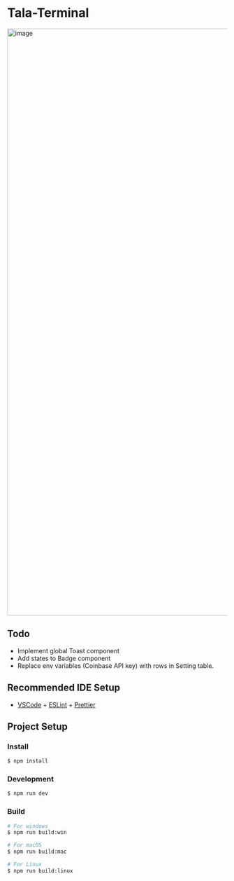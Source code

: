 # Tala-Terminal
<img width="1340" alt="image" src="https://user-images.githubusercontent.com/20450617/234158739-4b6def6e-7caf-4299-9d26-de6b564bc886.png">

## Todo

- Implement global Toast component
- Add states to Badge component
- Replace env variables (Coinbase API key) with rows in Setting table.

## Recommended IDE Setup

- [VSCode](https://code.visualstudio.com/) + [ESLint](https://marketplace.visualstudio.com/items?itemName=dbaeumer.vscode-eslint) + [Prettier](https://marketplace.visualstudio.com/items?itemName=esbenp.prettier-vscode)

## Project Setup

### Install

```bash
$ npm install
```

### Development

```bash
$ npm run dev
```

### Build

```bash
# For windows
$ npm run build:win

# For macOS
$ npm run build:mac

# For Linux
$ npm run build:linux
```
